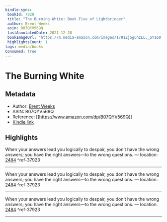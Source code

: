 ```yaml
---
kindle-sync:
 bookId: 7820
 title: "The Burning White: Book Five of Lightbringer"
 author: Brent Weeks
 asin: B07QYV569Q
 lastAnnotatedDate: 2021-12-28
 bookImageUrl: "https://m.media-amazon.com/images/I/91Zj5gChzLL._SY160.jpg"
 highlightsCount: 1
tags: media/books
Consumed: true
---
```

# The Burning White
## Metadata
* Author: [Brent Weeks](https://www.amazon.com/Brent-Weeks/e/B004N1S4QY/ref=dp_byline_cont_ebooks_1)
* ASIN: B07QYV569Q
* Reference: [[https://www.amazon.com/dp/B07QYV569Q]]
* [Kindle link](kindle://book?action=open&asin=B07QYV569Q)

## Highlights
When your answers lead you logically to despair, you don’t have the wrong answers; you have the right answers—to the wrong questions. — location: [2484](kindle://book?action=open&asin=B07QYV569Q&location=2484) ^ref-37923

---

When your answers lead you logically to despair, you don’t have the wrong answers; you have the right answers—to the wrong questions. — location: [2484](kindle://book?action=open&asin=B07QYV569Q&location=2484) ^ref-37923

---

When your answers lead you logically to despair, you don’t have the wrong answers; you have the right answers—to the wrong questions. — location: [2484](kindle://book?action=open&asin=B07QYV569Q&location=2484) ^ref-37923

---
